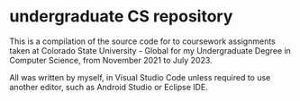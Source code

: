 # undergraduate CS repository

This is a compilation of the source code for to coursework assignments taken at Colorado State University - Global for my Undergraduate Degree in Computer Science, from November 2021 to July 2023.

All was written by myself, in Visual Studio Code unless required to use another editor, such as Android Studio or Eclipse IDE.
